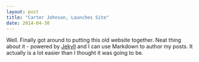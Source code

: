 ```yaml
---
layout: post
title: "Carter Johnson, Launches Site"
date: 2014-04-30
---
```


Well. Finally got around to putting this old website together.
Neat thing about it - powered by [Jekyll](http://jekyllrb.com) and 
I can use Markdown to author my posts. It actually is a lot easier 
than I thought it was going to be.
